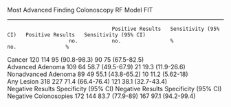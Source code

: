 Most Advanced Finding   Colonoscopy   RF Model                                  FIT                                     
----------------------  ------------  -----------------  ---------------------  -----------------  ---------------------
                                      Positive Results   Sensitivity (95% CI)   Positive Results   Sensitivity (95% CI) 
                        no.           no.                %                      no.                %                    
Cancer                  120           114                95 (90.8-98.3)         90                 75 (67.5-82.5)       
Advanced Adenoma        109           64                 58.7 (49.5-67.9)       21                 19.3 (11.9-26.6)     
Nonadvanced Adenoma     89            49                 55.1 (43.8-65.2)       10                 11.2 (5.62-18)       
Any Lesion              318           227                71.4 (66.4-76.4)       121                38.1 (32.7-43.4)     
                                      Negative Results   Specificity (95% CI)   Negative Results   Specificity (95% CI) 
Negative Colonosopies   172           144                83.7 (77.9-89)         167                97.1 (94.2-99.4)     
